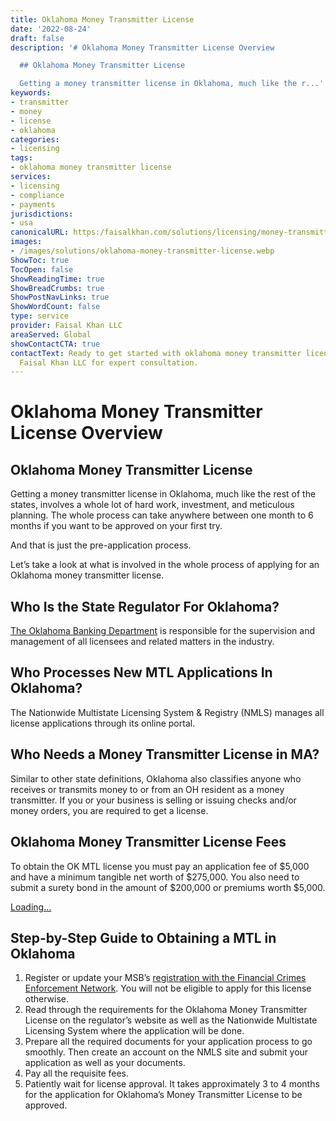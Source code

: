 ```yaml
---
title: Oklahoma Money Transmitter License
date: '2022-08-24'
draft: false
description: '# Oklahoma Money Transmitter License Overview

  ## Oklahoma Money Transmitter License

  Getting a money transmitter license in Oklahoma, much like the r...'
keywords:
- transmitter
- money
- license
- oklahoma
categories:
- licensing
tags:
- oklahoma money transmitter license
services:
- licensing
- compliance
- payments
jurisdictions:
- usa
canonicalURL: https:/faisalkhan.com/solutions/licensing/money-transmitter-license-mtl/oklahoma-money-transmitter-license/
images:
- /images/solutions/oklahoma-money-transmitter-license.webp
ShowToc: true
TocOpen: false
ShowReadingTime: true
ShowBreadCrumbs: true
ShowPostNavLinks: true
ShowWordCount: false
type: service
provider: Faisal Khan LLC
areaServed: Global
showContactCTA: true
contactText: Ready to get started with oklahoma money transmitter license? Contact
  Faisal Khan LLC for expert consultation.
---
```


# Oklahoma Money Transmitter License Overview

## Oklahoma Money Transmitter License

Getting a money transmitter license in Oklahoma, much like the rest of the states, involves a whole lot of hard work, investment, and meticulous planning. The whole process can take anywhere between one month to 6 months if you want to be approved on your first try.

And that is just the pre-application process.

Let’s take a look at what is involved in the whole process of applying for an Oklahoma money transmitter license.

## Who Is the State Regulator For Oklahoma?

[The Oklahoma Banking Department](https://oklahoma.gov/banking.html) is responsible for the supervision and management of all licensees and related matters in the industry.

## Who Processes New MTL Applications In Oklahoma?

The Nationwide Multistate Licensing System & Registry (NMLS) manages all license applications through its online portal.

## Who Needs a Money Transmitter License in MA?

Similar to other state definitions, Oklahoma also classifies anyone who receives or transmits money to or from an OH resident as a money transmitter. If you or your business is selling or issuing checks and/or money orders, you are required to get a license.

## Oklahoma Money Transmitter License Fees

To obtain the OK MTL license you must pay an application fee of $5,000 and have a minimum tangible net worth of $275,000. You also need to submit a surety bond in the amount of $200,000 or premiums worth $5,000.

[Loading...](https://fkhan.gumroad.com/l/oklahoma-money-transmitter-license-cost)

## Step-by-Step Guide to Obtaining a MTL in Oklahoma

  1. Register or update your MSB’s [registration with the Financial Crimes Enforcement Network](https://faisalkhan.com/knowledge-hub/resources-and-references/fincen-registration/). You will not be eligible to apply for this license otherwise.
  2. Read through the requirements for the Oklahoma Money Transmitter License on the regulator’s website as well as the Nationwide Multistate Licensing System where the application will be done.
  3. Prepare all the required documents for your application process to go smoothly. Then create an account on the NMLS site and submit your application as well as your documents.
  4. Pay all the requisite fees.
  5. Patiently wait for license approval. It takes approximately 3 to 4 months for the application for Oklahoma’s Money Transmitter License to be approved.